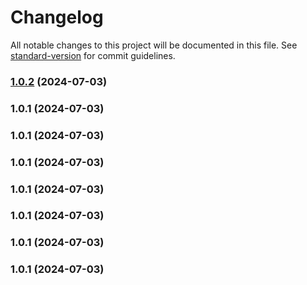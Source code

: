 # Changelog

All notable changes to this project will be documented in this file. See [standard-version](https://github.com/conventional-changelog/standard-version) for commit guidelines.

### [1.0.2](https://github.com/tosinakinro/github-actions-matrixed-builds/compare/v1.0.1...v1.0.2) (2024-07-03)

### 1.0.1 (2024-07-03)

### 1.0.1 (2024-07-03)

### 1.0.1 (2024-07-03)

### 1.0.1 (2024-07-03)

### 1.0.1 (2024-07-03)

### 1.0.1 (2024-07-03)

### 1.0.1 (2024-07-03)
